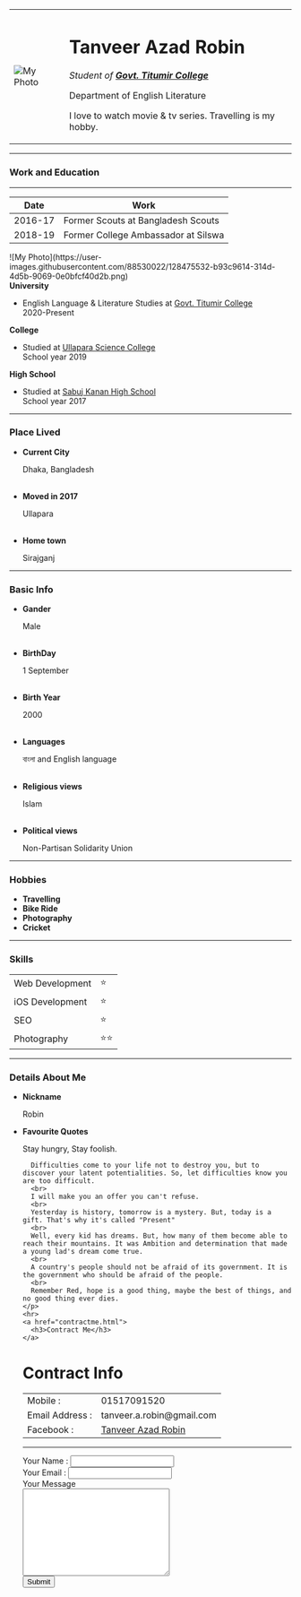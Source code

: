 <!DOCTYPE html>
<html lang="en" dir="ltr">

<head>
  <meta charset="utf-8">
  <title>Personal Site</title>
</head>

<body>
  <table cellspacing="20">
    <tr>
      <td><img src="https://user-images.githubusercontent.com/88530022/128474331-1191d08a-a26d-4e1f-bddd-c693fc5a1dbd.png" alt="My Photo"></td>
      <td>
        <h1>Tanveer Azad Robin</h1>
        <p><em>Student of <strong><a href="https://www.titumircollege.gov.bd/">Govt. Titumir College</a></strong></em></p>
        <p>Department of English Literature</p>
        <p>I love to watch movie & tv series. Travelling is my hobby.</p>
      </td>
    </tr>
  </table>
  <hr>
  <h3>Work and Education</h3>
  <hr>
  <table cellspacing="10">
    <thead>
      <tr>
        <th>Date</th>
        <th>Work</th>
      </tr>
    </thead>
    <tbody>
      <tr>
        <td>2016-17</td>
        <td>Former Scouts at Bangladesh Scouts</td>
      </tr>
      <tr>
        <td>2018-19</td>
        <td>Former College Ambassador at Silswa</td>
      </tr>
    </tbody>
  </table>![My Photo](https://user-images.githubusercontent.com/88530022/128475532-b93c9614-314d-4d5b-9069-0e0bfcf40d2b.png)

  <br>
  <b>University</b>
  <ul>
    <li>English Language & Literature Studies at <a href="https://en.wikipedia.org/wiki/Government_Titumir_College">Govt. Titumir College</a></li>
    2020-Present
  </ul>
  <b>College</b>
  <ul>
    <li>Studied at <a href="https://en.wikipedia.org/wiki/Ullapara_Science_College">Ullapara Science College</a></li>
    School year 2019
  </ul>
  <b>High School</b>
  <ul>
    <li>Studied at <a href="https://en.wikipedia.org/wiki/Sabuj_Kanan_High_School">Sabuj Kanan High School</a></li>
    School year 2017
  </ul>
  <hr>
  <h3>Place Lived</h3>
  <ul>
    <li><b>Current City</b></li>
    <p>Dhaka, Bangladesh</p>
    <br>
    <li><b>Moved in 2017</b></li>
    <p>Ullapara</p>
    <br>
    <li><b>Home town</b></li>
    <p>Sirajganj</p>
  </ul>
  <hr>
  <h3>Basic Info</h3>
  <ul>
    <li><b>Gander</b></li>
    <p>Male</p>
    <br>
    <li><b>BirthDay</b></li>
    <p>1 September</p>
    <br>
    <li><b>Birth Year</b></li>
    <p>2000</p>
    <br>
    <li><b>Languages</b></li>
    <p>বাংলা and English language</p>
    <br>
    <li><b>Religious views</b></li>
    <p>Islam</p>
    <br>
    <li><b>Political views</b></li>
    <p>Non-Partisan Solidarity Union</p>
  </ul>
  <hr>
  <h3>Hobbies</h3>
  <ul>
    <li><b>Travelling</b></li>
    <li><b>Bike Ride</b></li>
    <li><b>Photography</b></li>
    <li><b>Cricket</b></li>
  </ul>
  <hr>
  <h3>Skills</h3>

  <table cellspacing="10">
    <tr>
      <td>Web Development</td>
      <td>⭐</td>
    </tr>
    <tr>
      <td>iOS Development</td>
      <td>⭐</td>
    </tr>
    <tr>
      <td>SEO</td>
      <td>⭐</td>
    </tr>
    <tr>
      <td>Photography</td>
      <td>⭐⭐</td>
    </tr>
  </table>
  <hr>
  <h3>Details About Me</h3>
  <ul>
    <li><b>Nickname</b></li>
    <p>Robin</p>
    <li><b>Favourite Quotes</b></li>
    <p>Stay hungry, Stay foolish.<br>

      Difficulties come to your life not to destroy you, but to discover your latent potentialities. So, let difficulties know you are too difficult.
      <br>
      I will make you an offer you can't refuse.
      <br>
      Yesterday is history, tomorrow is a mystery. But, today is a gift. That's why it's called "Present"
      <br>
      Well, every kid has dreams. But, how many of them become able to reach their mountains. It was Ambition and determination that made a young lad's dream come true.
      <br>
      A country's people should not be afraid of its government. It is the government who should be afraid of the people.
      <br>
      Remember Red, hope is a good thing, maybe the best of things, and no good thing ever dies.
    </p>
    <hr>
    <a href="contractme.html">
      <h3>Contract Me</h3>
    </a>
</body>

</html>
 
  <!DOCTYPE html>
<html lang="en" dir="ltr">

<head>
  <meta charset="utf-8">
  <title>Contract Me</title>
</head>

<body>
  <h1>Contract Info</h1>

  <table cellspacing="10">
    <tr>
      <td>Mobile :</td>
      <td>01517091520</td>
    </tr>
    <tr>
      <td>Email Address :</td>
      <td>tanveer.a.robin@gmail.com</td>
    <tr>
      <td>Facebook :</td>
      <td><a href="https://www.facebook.com/sm.tanveerobin">Tanveer Azad Robin</a></td>
    </tr>
  </table>
<hr>
<form class="" action="mailto:tanveer.a.robin@gmail.com" method="post" enctype="text/plain">
  <label>Your Name :</label>
  <input type="text" name="YourName" value=""><br>
  <label>Your Email :</label>
  <input type="email" name="YourEmail" value=""><br>
  <label>Your Message</label><br>
  <textarea name="YourMessage" rows="10" cols="30"></textarea><br>
  <input type="submit" name="">
</form>

</body>

</html>
